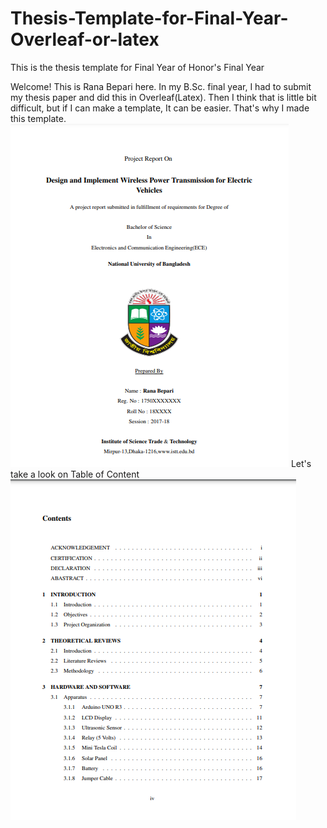 # Thesis-Template-for-Final-Year-Overleaf-or-latex
This is the thesis template for Final Year of Honor's Final Year

Welcome! This is Rana Bepari here. In my B.Sc. final year, I had to submit my thesis paper and did this in Overleaf(Latex).
Then I think that is little bit difficult, but if I can make a template, It can be easier. That's why I made this template.
![image](screenshots/ScreenshotP1.png)
Let's take a look on Table of Content
![image](screenshots/ScreenshotP2.png)




